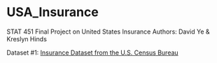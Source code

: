 # USA_Insurance
STAT 451 Final Project on United States Insurance
Authors: David Ye & Kreslyn Hinds

Dataset #1:
[Insurance Dataset from the U.S. Census Bureau](https://www2.census.gov/programs-surveys/demo/tables/health-insurance/time-series/acs/hic05_acs.xlsx)
